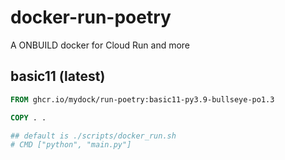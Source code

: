 # docker-run-poetry

A ONBUILD docker for Cloud Run and more


## basic11 (latest)

```dockerfile
FROM ghcr.io/mydock/run-poetry:basic11-py3.9-bullseye-po1.3

COPY . .

## default is ./scripts/docker_run.sh
# CMD ["python", "main.py"]
```
